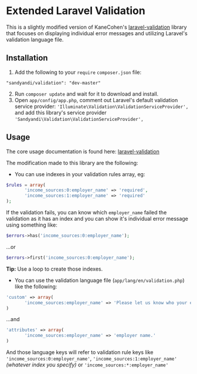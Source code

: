 # Extended Laravel Validation

This is a slightly modified version of KaneCohen's [laravel-validation](https://github.com/KaneCohen/laravel-validation) library that focuses on displaying individual error messages and utilizing Laravel's validation language file.

## Installation

1. Add the following to your `require` `composer.json` file:

 `"sandyandi/validation": "dev-master"`

2. Run `composer update` and wait for it to download and install.
3. Open `app/config/app.php`, comment out Laravel's default validation service provider: `'Illuminate\Validation\ValidationServiceProvider',` and add this library's service provider `'Sandyandi\Validation\ValidationServiceProvider',`

## Usage

The core usage documentation is found here: [laravel-validation](https://github.com/KaneCohen/laravel-validation#usage)

The modification made to this library are the following:

* You can use indexes in your validation rules array, eg:

 ```php
 $rules = array(
        'income_sources:0:employer_name' => 'required',
        'income_sources:1:employer_name' => 'required'
 );
 ```

 If the validation fails, you can know which `employer_name` failed the validation as it has an index and you can show it's individual error message using something like:

 ```php
 $errors->has('income_sources:0:employer_name');
 ```

 ...or

 ```php
 $errors->first('income_sources:0:employer_name');
 ```

 **Tip:** Use a loop to create those indexes.

* You can use the validation language file (`app/lang/en/validation.php`) like the following:

 ```php
 'custom' => array(
        'income_sources:employer_name' => 'Please let us know who your employer is.'
 )
 ```

 ...and

 ```php
 'attributes' => array(
        'income_sources:employer_name' => 'employer name.'
 )
 ```

 And those language keys will refer to validation rule keys like `'income_sources:0:employer_name'`, `'income_sources:1:employer_name'` _(whatever index you specify)_ or `'income_sources:*:employer_name'`